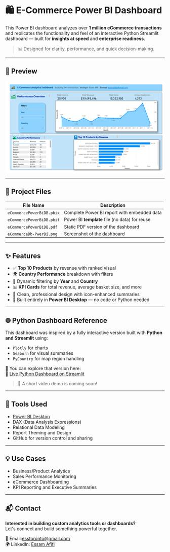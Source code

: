 # 🛍️ E-Commerce Power BI Dashboard

This Power BI dashboard analyzes over **1 million eCommerce transactions** and replicates the functionality and feel of an interactive Python Streamlit dashboard — built for **insights at speed** and **enterprise readiness**.

> 📊 Designed for clarity, performance, and quick decision-making.

---

## 📸 Preview

![Dashboard Screenshot](eCommerceDb-PwerBi.png)

---

## 📁 Project Files

| File Name                     | Description                                          |
|------------------------------|------------------------------------------------------|
| `eCommercePowerBiDB.pbix`    | Complete Power BI report with embedded data         |
| `eCommercePowerBiDB.pbit`    | Power BI **template** file (no data) for reuse      |
| `eCommercePowerBiDB.pdf`     | Static PDF version of the dashboard                 |
| `eCommerceDb-PwerBi.png`     | Screenshot of the dashboard                         |

---

## ✨ Features

- ✅ **Top 10 Products** by revenue with ranked visual
- 🌍 **Country Performance** breakdown with filters
- 📆 Dynamic filtering by **Year** and **Country**
- 📊 **KPI Cards** for total revenue, average basket size, and more
- 🎨 Clean, professional design with icon-enhanced summaries
- 📁 Built entirely in **Power BI Desktop** — no code or Python needed

---

## 🌐 Python Dashboard Reference

This dashboard was inspired by a fully interactive version built with **Python and Streamlit** using:
- `Plotly` for charts
- `Seaborn` for visual summaries
- `PyCountry` for map region handling

🧪 You can explore that version here:  
🔗 [Live Python Dashboard on Streamlit](https://ecom-dashboard-analytics-4rgfidzx3p9dhpbgrexhpv.streamlit.app/)

> 🎥 A short video demo is coming soon!

---

## 🔧 Tools Used

- [Power BI Desktop](https://powerbi.microsoft.com/)
- DAX (Data Analysis Expressions)
- Relational Data Modeling
- Report Theming and Design
- GitHub for version control and sharing

---

## 💡 Use Cases

- Business/Product Analytics
- Sales Performance Monitoring
- eCommerce Dashboarding
- KPI Reporting and Executive Summaries

---

## 📬 Contact

**Interested in building custom analytics tools or dashboards?**  
Let's connect and build something powerful together.

📧 Email:esstoronto@gmail.com  
🌍 LinkedIn: [Essam Afifi](https://www.linkedin.com/in/essam-afifi-a38a3a362/)
 

